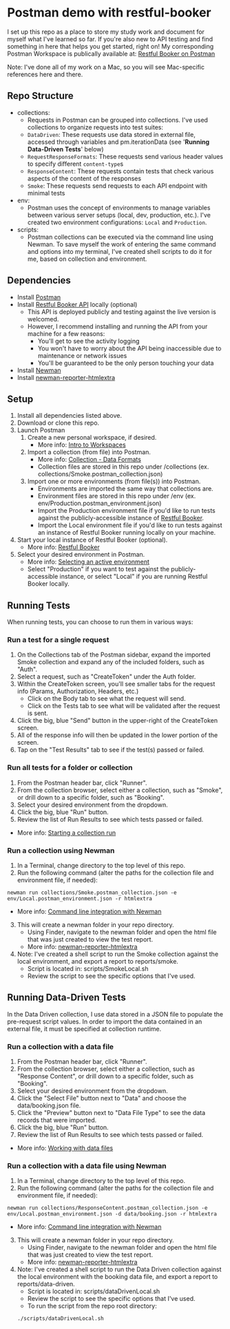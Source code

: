 # Postman demo with restful-booker


I set up this repo as a place to store my study work and document for myself what I've learned so far. If you're also new to API testing and find something in here that helps you get started, right on! My corresponding Postman Workspace is publically available at: [Restful Booker on Postman](https://www.postman.com/joannalaine/workspace/restful-booker)

Note: I've done all of my work on a Mac, so you will see Mac-specific references here and there.

## Repo Structure

- collections:
  - Requests in Postman can be grouped into collections. I've used collections to organize requests into test suites:
  - `DataDriven`: These requests use data stored in external file, accessed through variables and pm.iterationData (see '**Running Data-Driven Tests**' below)
  - `RequestResponseFormats`: These requests send various header values to specify different `content-type`s
  - `ResponseContent`: These requests contain tests that check various aspects of the content of the responses
  - `Smoke`: These requests send requests to each API endpoint with minimal tests
- env:
  - Postman uses the concept of environments to manage variables between various server setups (local, dev, production, etc.). I've created two environment configurations: `Local` and `Production`.
- scripts:
  - Postman collections can be executed via the command line using Newman. To save myself the work of entering the same command and options into my terminal, I've created shell scripts to do it for me, based on collection and environment.

## Dependencies

- Install [Postman](https://www.getpostman.com/)
- Install [Restful Booker API](https://github.com/mwinteringham/restful-booker) locally (optional)
  - This API is deployed publicly and testing against the live version is welcomed.
  - However, I recommend installing and running the API from your machine for a few reasons:
    - You'll get to see the activity logging
    - You won't have to worry about the API being inaccessible due to maintenance or network issues
    - You'll be guaranteed to be the only person touching your data
- Install [Newman](https://github.com/postmanlabs/newman)
- Install [newman-reporter-htmlextra](https://github.com/DannyDainton/newman-reporter-htmlextra)

## Setup

1. Install all dependencies listed above.
2. Download or clone this repo.
3. Launch Postman
   1. Create a new personal workspace, if desired.
      - More info: [Intro to Workspaces](https://learning.getpostman.com/docs/postman/workspaces/intro_to_workspaces)
   2. Import a collection (from file) into Postman.
      - More info: [Collection - Data Formats](https://learning.getpostman.com/docs/postman/collections/data_formats/#importing-postman-data)
      - Collection files are stored in this repo under /collections (ex. collections/Smoke.postman_collection.json)
   3. Import one or more environments (from file(s)) into Postman.
      - Environments are imported the same way that collections are.
      - Environment files are stored in this repo under /env (ex. env/Production.postman_environment.json)
      - Import the Production environment file if you'd like to run tests against the publicly-accessible instance of [Restful Booker](https://restful-booker.herokuapp.com).
      - Import the Local environment file if you'd like to run tests against an instance of Restful Booker running locally on your machine.
4. Start your local instance of Restful Booker (optional).
   - More info: [Restful Booker](https://github.com/mwinteringham/restful-booker)
5. Select your desired environment in Postman.
   - More info: [Selecting an active environment](https://learning.getpostman.com/docs/postman/environments_and_globals/manage_environments/#selecting-an-active-environment)
   - Select "Production" if you want to test against the publicly-accessible instance, or select "Local" if you are running Restful Booker locally.

## Running Tests

When running tests, you can choose to run them in various ways:

### Run a test for a single request

1. On the Collections tab of the Postman sidebar, expand the imported Smoke collection and expand any of the included folders, such as "Auth".
2. Select a request, such as "CreateToken" under the Auth folder.
3. Within the CreateToken screen, you'll see smaller tabs for the request info (Params, Authorization, Headers, etc.)
   - Click on the Body tab to see what the request will send.
   - Click on the Tests tab to see what will be validated after the request is sent.
4. Click the big, blue "Send" button in the upper-right of the CreateToken screen.
5. All of the response info will then be updated in the lower portion of the screen.
6. Tap on the "Test Results" tab to see if the test(s) passed or failed.

### Run all tests for a folder or collection

1. From the Postman header bar, click "Runner".
2. From the collection browser, select either a collection, such as "Smoke", or drill down to a specific folder, such as "Booking".
3. Select your desired environment from the dropdown.
4. Click the big, blue "Run" button.
5. Review the list of Run Results to see which tests passed or failed.

- More info: [Starting a collection run](https://learning.getpostman.com/docs/postman/collection_runs/starting_a_collection_run/)

### Run a collection using Newman

1. In a Terminal, change directory to the top level of this repo.
2. Run the following command (alter the paths for the collection file and environment file, if needed):

```console
newman run collections/Smoke.postman_collection.json -e env/Local.postman_environment.json -r htmlextra
```

- More info: [Command line integration with Newman](https://learning.getpostman.com/docs/postman/collection_runs/command_line_integration_with_newman/)

3. This will create a newman folder in your repo directory.
   - Using Finder, navigate to the newman folder and open the html file that was just created to view the test report.
   - More info: [newman-reporter-htmlextra](https://github.com/DannyDainton/newman-reporter-htmlextra)
4. Note: I've created a shell script to run the Smoke collection against the local environment, and export a report to reports/smoke.
   - Script is located in: scripts/SmokeLocal.sh
   - Review the script to see the specific options that I've used.

## Running Data-Driven Tests

In the Data Driven collection, I use data stored in a JSON file to populate the pre-request script values. In order to import the data contained in an external file, it must be specified at collection runtime.

### Run a collection with a data file

1. From the Postman header bar, click "Runner".
2. From the collection browser, select either a collection, such as "Response Content", or drill down to a specific folder, such as "Booking".
3. Select your desired environment from the dropdown.
4. Click the "Select File" button next to "Data" and choose the data/booking.json file.
5. Click the "Preview" button next to "Data File Type" to see the data records that were imported.
6. Click the big, blue "Run" button.
7. Review the list of Run Results to see which tests passed or failed.

- More info: [Working with data files](https://learning.getpostman.com/docs/postman/collection_runs/working_with_data_files)

### Run a collection with a data file using Newman

1. In a Terminal, change directory to the top level of this repo.
2. Run the following command (alter the paths for the collection file and environment file, if needed):

```console
newman run collections/ResponseContent.postman_collection.json -e env/Local.postman_environment.json -d data/booking.json -r htmlextra
```

- More info: [Command line integration with Newman](https://learning.getpostman.com/docs/postman/collection_runs/command_line_integration_with_newman/)

3. This will create a newman folder in your repo directory.
   - Using Finder, navigate to the newman folder and open the html file that was just created to view the test report.
   - More info: [newman-reporter-htmlextra](https://github.com/DannyDainton/newman-reporter-htmlextra)
4. Note: I've created a shell script to run the Data Driven collection against the local environment with the booking data file, and export a report to reports/data-driven.
   - Script is located in: scripts/dataDrivenLocal.sh
   - Review the script to see the specific options that I've used.
   - To run the script from the repo root directory:
   ```console
   ./scripts/dataDrivenLocal.sh
   ```
